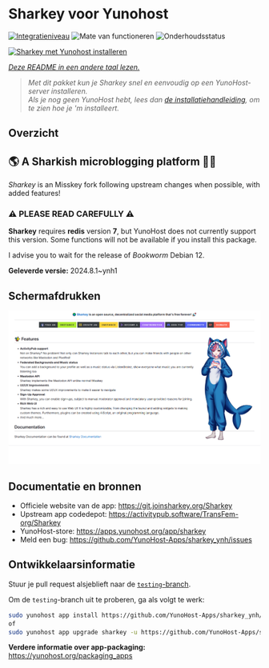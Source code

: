 <!--
NB: Deze README is automatisch gegenereerd door <https://github.com/YunoHost/apps/tree/master/tools/readme_generator>
Hij mag NIET handmatig aangepast worden.
-->

# Sharkey voor Yunohost

[![Integratieniveau](https://dash.yunohost.org/integration/sharkey.svg)](https://ci-apps.yunohost.org/ci/apps/sharkey/) ![Mate van functioneren](https://ci-apps.yunohost.org/ci/badges/sharkey.status.svg) ![Onderhoudsstatus](https://ci-apps.yunohost.org/ci/badges/sharkey.maintain.svg)

[![Sharkey met Yunohost installeren](https://install-app.yunohost.org/install-with-yunohost.svg)](https://install-app.yunohost.org/?app=sharkey)

*[Deze README in een andere taal lezen.](./ALL_README.md)*

> *Met dit pakket kun je Sharkey snel en eenvoudig op een YunoHost-server installeren.*  
> *Als je nog geen YunoHost hebt, lees dan [de installatiehandleiding](https://yunohost.org/install), om te zien hoe je 'm installeert.*

## Overzicht

## 🌎 A Sharkish microblogging platform 🦈🚀 

_Sharkey_ is an Misskey fork following upstream changes when possible, with added features!

### ⚠️ PLEASE READ CAREFULLY ⚠️

**Sharkey** requires **redis** version **7**, but YunoHost does not currently support this version.
Some functions will not be available if you install this package.

I advise you to wait for the release of _Bookworm_ Debian 12.


**Geleverde versie:** 2024.8.1~ynh1

## Schermafdrukken

![Schermafdrukken van Sharkey](./doc/screenshots/screenshot-desktop.png)

## Documentatie en bronnen

- Officiele website van de app: <https://git.joinsharkey.org/Sharkey>
- Upstream app codedepot: <https://activitypub.software/TransFem-org/Sharkey>
- YunoHost-store: <https://apps.yunohost.org/app/sharkey>
- Meld een bug: <https://github.com/YunoHost-Apps/sharkey_ynh/issues>

## Ontwikkelaarsinformatie

Stuur je pull request alsjeblieft naar de [`testing`-branch](https://github.com/YunoHost-Apps/sharkey_ynh/tree/testing).

Om de `testing`-branch uit te proberen, ga als volgt te werk:

```bash
sudo yunohost app install https://github.com/YunoHost-Apps/sharkey_ynh/tree/testing --debug
of
sudo yunohost app upgrade sharkey -u https://github.com/YunoHost-Apps/sharkey_ynh/tree/testing --debug
```

**Verdere informatie over app-packaging:** <https://yunohost.org/packaging_apps>
